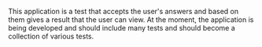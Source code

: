 This application is a test that accepts the user's answers and based on them gives a result that the user can view.
At the moment, the application is being developed and should include many tests and should become a collection of various tests.
